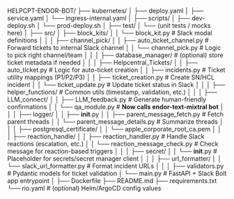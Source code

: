 HELPCPT-ENDOR-BOT/
├── kubernetes/
│   ├── deploy.yaml
│   ├── service.yaml
│   └── ingress-internal.yaml
│
├── scripts/
│   ├── dev-deploy.sh
│   └── prod-deploy.sh
│
├── test/
│   └── (unit tests / mocks here)
│
├── src/
│   ├── block_kits/
│   │   └── block_kit.py              # Slack modal definitions
│   │
│   ├── channel_pick/
│   │   ├── auto_ticket_channel.py    # Forward tickets to internal Slack channel
│   │   └── channel_pick.py           # Logic to pick right channel/team
│   │
│   ├── database_manager/             # (optional) store ticket metadata if needed
│   │
│   ├── Helpcentral_Tickets/
│   │   ├── auto_ticket.py            # Logic for auto-ticket creation
│   │   ├── incidents.py              # Ticket utility mappings (P1/P2/P3)
│   │   ├── ticket_creation.py        # Create SN/HCL incident
│   │   └── ticket_update.py          # Update ticket status in Slack
│   │
│   ├── helper_functions/             # Common utils (timestamp, validation, etc.)
│   │
│   ├── LLM_connect/
│   │   ├── LLM_feedback.py           # Generate human-friendly confirmations
│   │   └── qa_module.py              # **Now calls endor-text-mixtral bot**
│   │
│   ├── logger/
│   │   ├── __init__.py
│   │   ├── parent_message_fetch.py   # Fetch parent threads
│   │   └── parent_message_details.py # Summarize threads
│   │
│   ├── postgresql_certificate/
│   │   └── apple_corporate_root_ca.pem
│   │
│   ├── reaction_handle/
│   │   ├── reaction_handler.py       # Handle Slack reactions (escalation, etc.)
│   │   └── reaction_message_check.py # Check message for reaction-based triggers
│   │
│   ├── secret/
│   │   └── __init__.py               # Placeholder for secrets/secret manager client
│   │
│   ├── url_formatter/
│   │   └── slack_url_formatter.py    # Format incident URLs
│   │
│   ├── validators.py                 # Pydantic models for ticket validation
│   └── main.py                       # FastAPI + Slack Bolt app entrypoint
│
├── Dockerfile
├── README.md
├── requirements.txt
└── rio.yaml                          # (optional) Helm/ArgoCD config values
